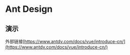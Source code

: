 # Ant Design
## 演示

外部链接[https://www.antdv.com/docs/vue/introduce-cn/](https://www.antdv.com/docs/vue/introduce-cn/)  
<br/>
<demo/>